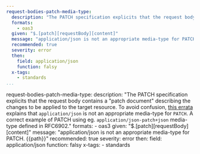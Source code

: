 ```yaml
--- 
request-bodies-patch-media-type: 
  description: "The PATCH specification explicits that the request body contains a \"patch document\" describing the changes to be applied to the target resource. To avoid confusion, [this errata](https://www.rfc-editor.org/errata/eid3169) explains that `application/json` is not an appropriate media-type for `PATCH`. A correct example of PATCH using eg. `application/json-patch+json` media-type defined in RFC6902."
  formats: 
    - oas3
  given: "$.[patch][requestBody][content]"
  message: "application/json is not an appropriate media-type for PATCH. {{path}}"
  recommended: true
  severity: error
  then: 
    field: application/json
    function: falsy
  x-tags: 
    - standards  
...
```

request-bodies-patch-media-type: 
  description: "The PATCH specification explicits that the request body contains a \"patch document\" describing the changes to be applied to the target resource. To avoid confusion, [this errata](https://www.rfc-editor.org/errata/eid3169) explains that `application/json` is not an appropriate media-type for `PATCH`. A correct example of PATCH using eg. `application/json-patch+json` media-type defined in RFC6902."
  formats: 
    - oas3
  given: "$.[patch][requestBody][content]"
  message: "application/json is not an appropriate media-type for PATCH. {{path}}"
  recommended: true
  severity: error
  then: 
    field: application/json
    function: falsy
  x-tags: 
    - standards  
